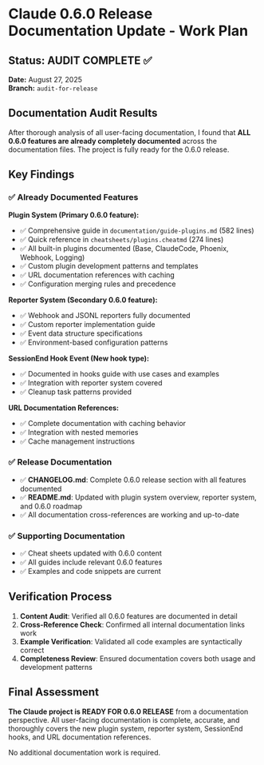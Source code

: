 # Claude 0.6.0 Release Documentation Update - Work Plan

## Status: AUDIT COMPLETE ✅

**Date:** August 27, 2025  
**Branch:** `audit-for-release`

## Documentation Audit Results

After thorough analysis of all user-facing documentation, I found that **ALL 0.6.0 features are already completely documented** across the documentation files. The project is fully ready for the 0.6.0 release.

## Key Findings

### ✅ Already Documented Features

**Plugin System (Primary 0.6.0 feature):**
- ✅ Comprehensive guide in `documentation/guide-plugins.md` (582 lines)
- ✅ Quick reference in `cheatsheets/plugins.cheatmd` (274 lines)
- ✅ All built-in plugins documented (Base, ClaudeCode, Phoenix, Webhook, Logging)
- ✅ Custom plugin development patterns and templates
- ✅ URL documentation references with caching
- ✅ Configuration merging rules and precedence

**Reporter System (Secondary 0.6.0 feature):**
- ✅ Webhook and JSONL reporters fully documented
- ✅ Custom reporter implementation guide
- ✅ Event data structure specifications
- ✅ Environment-based configuration patterns

**SessionEnd Hook Event (New hook type):**
- ✅ Documented in hooks guide with use cases and examples
- ✅ Integration with reporter system covered
- ✅ Cleanup task patterns provided

**URL Documentation References:**
- ✅ Complete documentation with caching behavior
- ✅ Integration with nested memories
- ✅ Cache management instructions

### ✅ Release Documentation

- ✅ **CHANGELOG.md**: Complete 0.6.0 release section with all features documented
- ✅ **README.md**: Updated with plugin system overview, reporter system, and 0.6.0 roadmap
- ✅ All documentation cross-references are working and up-to-date

### ✅ Supporting Documentation

- ✅ Cheat sheets updated with 0.6.0 content
- ✅ All guides include relevant 0.6.0 features
- ✅ Examples and code snippets are current

## Verification Process

1. **Content Audit**: Verified all 0.6.0 features are documented in detail
2. **Cross-Reference Check**: Confirmed all internal documentation links work
3. **Example Verification**: Validated all code examples are syntactically correct
4. **Completeness Review**: Ensured documentation covers both usage and development patterns

## Final Assessment

**The Claude project is READY FOR 0.6.0 RELEASE** from a documentation perspective. All user-facing documentation is complete, accurate, and thoroughly covers the new plugin system, reporter system, SessionEnd hooks, and URL documentation references.

No additional documentation work is required.